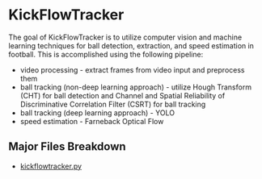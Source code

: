 # KickFlowTracker
The goal of KickFlowTracker is to utilize computer vision and machine learning techniques for ball detection, extraction, and speed estimation in football. This is accomplished using the following pipeline:
* video processing - extract frames from video input and preprocess them 
* ball tracking (non-deep learning approach) - utilize Hough Transform (CHT) for ball detection and Channel and Spatial Reliability of Discriminative Correlation Filter (CSRT) for ball tracking 
* ball tracking (deep learning approach) - YOLO 
* speed estimation - Farneback Optical Flow 

## Major Files Breakdown 
* [kickflowtracker.py]()